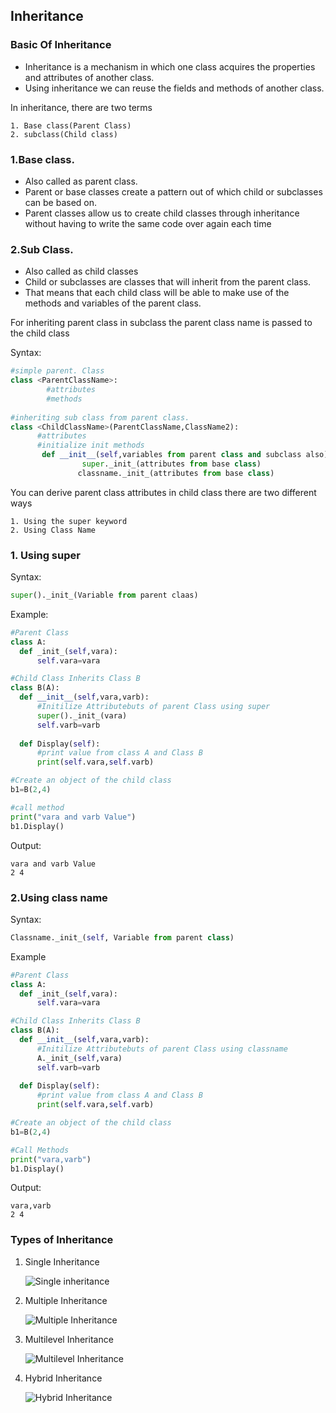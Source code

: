## Inheritance

### Basic Of Inheritance
- Inheritance is a mechanism in which one class acquires the properties and attributes of another class.
- Using inheritance we can reuse the fields and methods of another class.

In inheritance, there are two terms
```
1. Base class(Parent Class)
2. subclass(Child class)
```
### 1.Base class.

- Also called as parent class.
- Parent or base classes create a pattern out of which child or subclasses can be based on. 
- Parent classes allow us to create child classes through inheritance without having to write the same code over again each time

### 2.Sub Class.

- Also called as child classes
- Child or subclasses are classes that will inherit from the parent class. 
- That means that each child class will be able to make use of the methods and variables of the parent class.

For inheriting parent class in subclass the parent  class name is passed to the child class

Syntax:
```python
#simple parent. Class
class <ParentClassName>:
        #attributes
        #methods
        
#inheriting sub class from parent class.
class <ChildClassName>(ParentClassName,ClassName2):
      #attributes
      #initialize init methods
       def __init__(self,variables from parent class and subclass also):
                super._init_(attributes from base class)
               classname._init_(attributes from base class)

```
You can derive parent class attributes in child class there are two different ways 
```
1. Using the super keyword
2. Using Class Name
```

### 1. Using super
Syntax:
```python
super()._init_(Variable from parent claas)
```
Example:
```python
#Parent Class
class A:
  def _init_(self,vara):
      self.vara=vara

#Child Class Inherits Class B
class B(A):
  def __init__(self,vara,varb):
      #Initilize Attributebuts of parent Class using super
      super()._init_(vara)
      self.varb=varb
  
  def Display(self):
      #print value from class A and Class B
      print(self.vara,self.varb)

#Create an object of the child class
b1=B(2,4)

#call method
print("vara and varb Value")
b1.Display()
```
Output:
```
vara and varb Value
2 4
```



### 2.Using class name

Syntax:
```python
Classname._init_(self, Variable from parent class)
```

Example
```python
#Parent Class
class A:
  def _init_(self,vara):
      self.vara=vara

#Child Class Inherits Class B
class B(A):
  def __init__(self,vara,varb):
      #Initilize Attributebuts of parent Class using classname
      A._init_(self,vara)
      self.varb=varb
  
  def Display(self):
      #print value from class A and Class B
      print(self.vara,self.varb)

#Create an object of the child class
b1=B(2,4)

#Call Methods
print("vara,varb")
b1.Display()
```
Output:
```
vara,varb
2 4
```
           



### Types of Inheritance
 1. Single Inheritance
 
     ![Single inheritance](https://github.com/chavarera/PythonScript/blob/master/Class/singleinheritance.png)
    
 2. Multiple Inheritance
 
     ![Multiple Inheritance](https://github.com/chavarera/PythonScript/blob/master/Class/multipleinheritance.png)
    
 3. Multilevel Inheritance
 
     ![Multilevel Inheritance](https://github.com/chavarera/PythonScript/blob/master/Class/multilevelinheritance.png)
    
 4. Hybrid Inheritance
 
    ![Hybrid Inheritance](https://github.com/chavarera/PythonScript/blob/master/Class/hybridinheritance.png)
